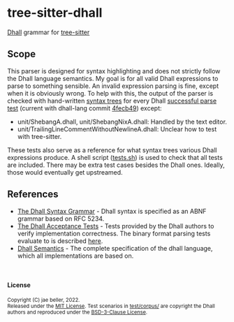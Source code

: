 # tree-sitter-dhall

[Dhall](https://dhall-lang.org/) grammar for [tree-sitter](https://github.com/tree-sitter/tree-sitter)

## Scope

This parser is designed for syntax highlighting and does not strictly follow the Dhall language semantics. My goal is for all valid Dhall expressions to parse to something sensible. An invalid expression parsing is fine, except when it is obviously wrong. To help with this, the output of the parser is checked with hand-written [syntax trees](test/corpus/) for every Dhall [successful parse test](https://github.com/dhall-lang/dhall-lang/tree/master/tests/parser/success) (current with dhall-lang commit [4fecb49](https://github.com/dhall-lang/dhall-lang/commit/4fecb49a83caac4477d1e413fa6e4ee722b43b62)) except:

- unit/ShebangA.dhall, unit/ShebangNixA.dhall: Handled by the text editor.
- unit/TrailingLineCommentWithoutNewlineA.dhall: Unclear how to test with tree-sitter.

These tests also serve as a reference for what syntax trees various Dhall expressions produce. A shell script ([tests.sh](tests.sh)) is used to check that all tests are included. There may be extra test cases besides the Dhall ones. Ideally, those would eventually get upstreamed.

## References

- [The Dhall Syntax Grammar](https://github.com/dhall-lang/dhall-lang/blob/master/standard/dhall.abnf) - Dhall syntax is specified as an ABNF grammar based on RFC 5234.
- [The Dhall Acceptance Tests](https://github.com/dhall-lang/dhall-lang/tree/master/tests) - Tests provided by the Dhall authors to verify implementation correctness. The binary format parsing tests evaluate to is described [here](https://github.com/dhall-lang/dhall-lang/blob/master/standard/binary.md).
- [Dhall Semantics](https://github.com/dhall-lang/dhall-lang/blob/master/standard) - The complete specification of the dhall language, which all implementations are based on.

<br />

#### License

<sup>
Copyright (C) jae beller, 2022.
</sup>
<br />
<sup>
Released under the <a href="LICENSE">MIT License</a>. Test scenarios in <a href="test/corpus/">test/corpus/</a> are copyright the Dhall authors and reproduced under the <a href="LICENSE.dhall-lang">BSD-3-Clause License</a>.
</sup>
